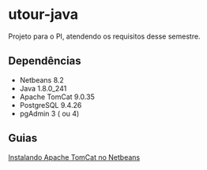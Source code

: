 # utour-java

Projeto para o PI, atendendo os requisitos desse semestre.

## Dependências

- Netbeans 8.2
- Java 1.8.0_241
- Apache TomCat 9.0.35
- PostgreSQL 9.4.26
- pgAdmin 3 ( ou 4)

## Guias

[Instalando Apache TomCat no Netbeans](https://www.youtube.com/watch?v=Mduy_bRCfkg)
